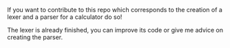 If you want to contribute to this repo which corresponds to the creation of a lexer and a parser for a calculator do so!


The lexer is already finished, you can improve its code or give me advice on creating the parser.
